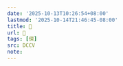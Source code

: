 ```yaml
---
date: '2025-10-13T10:26:54+08:00'
lastmod: '2025-10-14T21:46:45-08:00'
title: 􂧁
url: 􂧁
tags: [儕]
src: DCCV
note:
---
```

